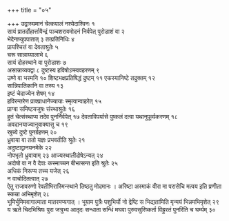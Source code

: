 +++
title = "०५"

+++
उद्वास्यमानं चेत्कपालं नश्येदाश्विनः १  
सायं प्रातर्दोहार्त्तावैन्द्रं
पञ्चशरावमोदनं निर्वपेत् पुरोडाशं वा २  
भेदेनाप्युपपातात् ३
तत्प्रतिनिधिः ४  
प्रायश्चित्तं वा देवताश्रुतेः ५  
चरू
सान्नाय्यालाभे ६  
सायं दोहस्थाने वा पुरोडाशः ७  
असान्नाय्यवद्वा ८
दुष्टस्य हविषोऽप्स्ववहरणम् ९  
उष्णे वा भस्मनि १०
शिष्टभक्षप्रतिषिद्धं दुष्टम् ११
एकस्यानिष्टे तदुक्तम् १२  
सान्निपातिकानि वा तस्य १३  
इष्टं चेदाज्येन
शेषम् १४  
हविरन्तरेण प्राक्प्राधानेज्यायाः स्मृत्वान्वाहरेत् १५  
प्राग्वा
समिष्टयजुषः संस्थाश्रुतेः १६  
हुतं चेत्संस्थाप्य तदेव पुनर्निर्वपेत् १७
देवताविपर्यासे पुष्कलं दत्वा यथानुपूर्व्यकरणम् १८  
अवदानयाज्यानुवाक्यासु
च १९  
स्रुच्ये दुष्टे पुनर्ग्रहणम् २०  
ध्रुवाया वा ततो यज्ञः प्रभवतीति
श्रुतेः २१  
अदुष्टाद्वानयनमेके २२  
नोपभृतो ध्रुवायाम् २३
आज्यस्थालीदोषेऽन्यत् २४  
अदोषो वा न वै देवाः
कस्माच्चन बीभत्सन्त इति श्रुतेः २५  
अधिकं निरूप्य तच्च यजेत् २६  
न
वाचोदितत्वात् २७  
ऐतु राजावरुणो रेवतीभिरास्मिन्स्थाने तिष्ठतु
मोदमानः । अरिष्टा अस्माकं वीरा मा परासेचि मत्पय इति प्रणीता स्कन्ना
अभिमृशेत् २८  
भूमिर्भुमिमवागात्माता मातरमप्यगात् । भूयाम
पुत्रैः पशुभिर्यो नो द्वेष्टि स भिद्यतामिति मृन्मयं
भिन्नमभिमृशेत् २९  
य ऋते चिदभिश्रिषः पुरा जत्रुभ्य आतृदः
सन्धाता सन्धिं मघवा पुरुवसुरिष्कर्ता विह्रुरतं पुनरिति च घर्म्यम्
३०  
